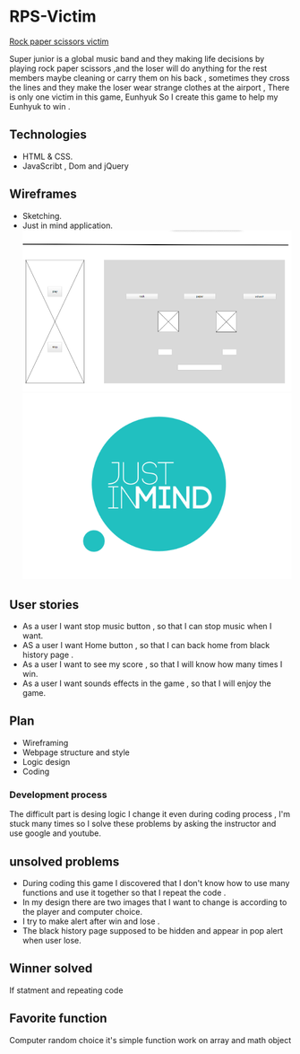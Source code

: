 # RPS-Victim
[Rock paper scissors victim]( https://norahalbaqami.github.io/Rock-paper-scissors-victim/)


Super junior is a global music band and they making life decisions by playing rock paper scissors ,and the loser will do anything for the rest members maybe cleaning or carry them on his back  , sometimes they cross the lines and they make the loser wear strange clothes at the airport , There is only one victim in this game, Eunhyuk
So I create this game to help my Eunhyuk to win .

## Technologies
- HTML & CSS.
- JavaScribt , Dom and jQuery
## Wireframes
- Sketching.
- Just in mind application.
![](img/screenshoot.png)
![](img/justinmind.png)
## User stories
- As a user I want stop music button , so that I can stop music when I want.
- AS a user I want Home button  , so that I can back home from black history page .
- As a user I want to see my score , so that I will know how many times I win.
- As a user I want sounds effects in the game , so that I will enjoy the game.

## Plan
- Wireframing
- Webpage structure and style
- Logic design
- Coding 
### Development process
The difficult part is desing logic I change it even during coding process ,
 I'm stuck many times so I solve these problems by asking the instructor and  use google and  youtube.

 ## unsolved problems
 - During coding this game I discovered that I don't know how to use many functions and use it together so that I repeat the code .
 - In my design there are two images that I want to change is according to the player and computer choice.
 - I try to make alert after win and lose .
 - The black history page supposed to be hidden and appear in pop alert when user lose.
 ## Winner solved
 If statment and repeating code

 ##  Favorite function 
 Computer random choice it's simple function work on array and math object
